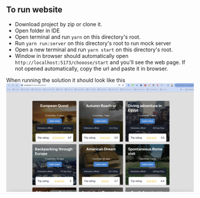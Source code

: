 ## To run website

- Download project by zip or clone it.
- Open folder in IDE
- Open terminal and run `yarn` on this directory's root.
- Run `yarn run:server` on this directory's root to run mock server
- Open a new terminal and run `yarn start` on this directory's root.
- Window in browser should automatically open `http://localhost:5173/chooose/start` and you'll see the web page. If not opened automatically, copy the url and paste it in browser.

When running the solution it should look like this
![alt text](image.png)